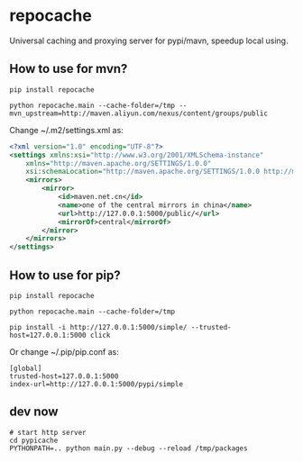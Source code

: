 # repocache
Universal caching and proxying server for pypi/mavn, speedup local using.

## How to use for mvn?
```shell
pip install repocache

python repocache.main --cache-folder=/tmp --mvn_upstream=http://maven.aliyun.com/nexus/content/groups/public
```

Change ~/.m2/settings.xml as:
```xml
<?xml version="1.0" encoding="UTF-8"?>
<settings xmlns:xsi="http://www.w3.org/2001/XMLSchema-instance"
    xmlns="http://maven.apache.org/SETTINGS/1.0.0"
    xsi:schemaLocation="http://maven.apache.org/SETTINGS/1.0.0 http://maven.apache.org/xsd/settings-1.0.0.xsd">
    <mirrors>
        <mirror>
            <id>maven.net.cn</id>
            <name>one of the central mirrors in china</name>
            <url>http://127.0.0.1:5000/public/</url>
            <mirrorOf>central</mirrorOf>
        </mirror>
    </mirrors>
</settings>
```

## How to use for pip?
```shell
pip install repocache

python repocache.main --cache-folder=/tmp
```

```shell
pip install -i http://127.0.0.1:5000/simple/ --trusted-host=127.0.0.1:5000 click
```

Or change ~/.pip/pip.conf as:
```
[global]
trusted-host=127.0.0.1:5000
index-url=http://127.0.0.1:5000/pypi/simple
```


## dev now
```shell
# start http server
cd pypicache
PYTHONPATH=.. python main.py --debug --reload /tmp/packages
```
